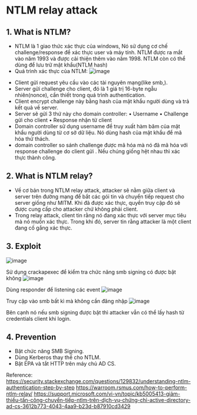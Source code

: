 # NTLM relay attack
## 1.	What is NTLM?
-	NTLM là 1 giao thức xác thực của windows, Nó sử dụng cơ chế challenge/response để xác thực user và máy tính. NTLM được ra mắt vào năm 1993 và được cải thiện thêm vào năm 1998. NTLM còn có thể dùng để lưu trữ mật khẩu(NTLM hash)
-	Quá trình xác thực của NTLM:
 ![image](https://github.com/vanatka10/research/assets/126310360/7f4ef4b3-d543-4c19-87ad-6f7f1c1890d3)

+ Client gửi request yêu cầu vào các tài nguyên mạng(like smb,).
+ Server gửi challenge cho client, đó là 1 giá trị 16-byte ngẫu nhiên(nonce), cần thiết trong quá trình authentication.
+ Client encrypt challenge này bằng hash của mật khẩu người dùng và trả kết quả về server.
+ Server sẽ gửi 3 thứ này cho domain controller:
•	Username
•	Challenge gửi cho client
•	Response nhận từ client
+ Domain controller sử dụng username để truy xuất hàm băm của mật khẩu người dùng từ cơ sở dữ liệu. Nó dùng hash của mật khẩu để mã hóa thử thách.
+ domain controller so sánh challenge được mã hóa mà nó đã mã hóa với response challenge do client gửi . Nếu chúng giống hệt nhau thì xác thực thành công.
## 2.	What is NTLM relay?
-	Về cơ bản trong NTLM relay attack, attacker sẽ nằm giữa client và server trên đường mạng để bắt các gói tin và chuyển tiếp request cho server giống như MITM. Khi đã được xác thực, quyền truy cập đó sẽ được cung cấp cho attacker chứ không phải client.
-	Trong relay attack, client tin rằng nó đang xác thực  với server mục tiêu mà nó muốn xác thực. Trong khi đó, server tin rằng attacker là một client đang cố gắng xác thực.
## 3.	Exploit 
 ![image](https://github.com/vanatka10/research/assets/126310360/577be033-e505-4062-b08e-789785f9d7d2)

Sử dụng crackapexec để kiểm tra chức năng smb signing có được bật không
![image](https://github.com/vanatka10/research/assets/126310360/5a05fe44-f90a-4646-a621-71b8c096ac50)


 
Dùng responder để listening  các event
![image](https://github.com/vanatka10/research/assets/126310360/b9e44290-719f-443a-b2bb-9b1ac283e585)

 
Truy cập vào smb bất kì mà không cần đăng nhập
 ![image](https://github.com/vanatka10/research/assets/126310360/eb9d7cc4-e1d9-4ae7-9fff-22433a608778)


Bên cạnh nó nếu smb signing được bật thì attacker vẫn có thể lấy hash từ credentials client khi login.
## 4.	Prevention
-	Bật chức năng SMB Signing.
-	Dùng Kerberos thay thế cho NTLM.
-	Bật EPA và tắt HTTP trên máy chủ AD CS.



Reference: https://security.stackexchange.com/questions/129832/understanding-ntlm-authentication-step-by-step
https://warroom.rsmus.com/how-to-perform-ntlm-relay/
 https://support.microsoft.com/vi-vn/topic/kb5005413-giảm-thiểu-tấn-công-chuyển-tiếp-ntlm-trên-dịch-vụ-chứng-chỉ-active-directory-ad-cs-3612b773-4043-4aa9-b23d-b87910cd3429

